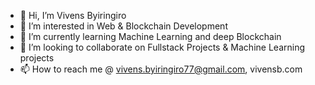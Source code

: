 - 👋 Hi, I’m Vivens Byiringiro
- 👀 I’m interested in Web & Blockchain Development
- 🌱 I’m currently learning Machine Learning and deep Blockchain
- 💞️ I’m looking to collaborate on Fullstack Projects & Machine Learning projects
- 📫 How to reach me @ vivens.byiringiro77@gmail.com, vivensb.com

<!---
VivensB/VivensB is a ✨ special ✨ repository because its `README.md` (this file) appears on your GitHub profile.
You can click the Preview link to take a look at your changes.
--->
